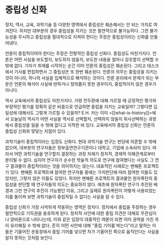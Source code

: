 # 중립성 신화

정치, 역사, 교육, 과학기술 등 다양한 영역에서 중립성은 훼손해서는 안 되는 가치로 여겨진다. 하지만 대부분의 경우 중립성을 지키는 것은 필연적으로 불가능하다. 그런 불가능성을 무시하고 중립성을 절대적으로 지켜야 한다는 주장은 중립성이라는 신화를 만들어낸다.

언론이 중립적이어야 한다는 주장은 전형적인 중립성 신화다. 중립성도 마찬가지다. 언론은 어떤 사실을 보도할지, 보도하지 않을지, 보도한 내용을 얼마나 강조할지 선택할 수 밖에 없다. 기자가 취재를 시작하는 순간 이미 언론의 중립성은 훼손된다. 그리고 데스크에서 기사를 편집하면서 그 중립성은 또 한번 훼손된다. 언론의 의무는 중립성을 지키는 것이 아니라, 하나의 사실을 입체적으로 해석하는 것이다. 언론 윤리에서 문제가 되는 부분은 언론의 해석이 사실에 반하거나 정의롭지 못한 경우이지, 중립적이지 않은 경우가 아니다.

역사 교육에서의 중립성도 마찬가지다. 가령 전두환에 대해 가르칠 때 긍정적인 평가와 부정적인 평가를 정확히 같은 비중으로 언급하면 중립을 지키는 교육일까? 그렇다면 김일성에 대해서도 그렇게 가르칠 수 있을까? E.H. 카는 이미 <[[what-is-history]]>에서 오늘날의 역사가 어떤 사실을 역사로 선택할지, 선택하지 않을지 취사선택하는 과정에서 중립성을 잃을 수 밖에 없다고 지적한 바 있다. 교육에서의 중립성 신화는 언론의 중립성 신화와 맞닿는 지점이 있다.

과학기술이 중립적이라는 입장도 신화다. 현대 과학기술 연구는 펀딩에 의존할 수 밖에 없으며, 대부분의 연구자들은 정부출연연구기관이나 대학교, 기업에 소속되어 있다. 따라서 어떤 과학기술을 연구할지 결정하는 과정 자체가 정치적, 경제적 이해관계로부터 분리될 수 없다. 심지어 연구자가 순수한 학술적 의도로 연구에 참여했다는 사실도 그 연구 결과물이 중립적이라는 것을 의미하지는 않는다. 대표적인 사례로는 맨해튼 프로젝트가 있다. 맨해튼 프로젝트에 참여한 연구자들 중에는 가치판단에 따라 참여한 이들도 있었지만, 그렇지 않은 이들도 있었다. 하지만 맨해튼 프로젝트의 결과물인 원자폭탄의 중립성을 판단할 때 연구자들의 의도는 중요하지 않다. 애초에 원자폭탄 연구가 추진된 배경과 그런 연구의 추진이 가능했던 이유, 그리고 실제로 원자폭탄이 어떻게 사용되었는지를 돌이켜 보면 과학기술이 중립적일 수 없다는 사실을 알 수 있다.

중립성 신화가 가장 사악하게 작동하는 영역은 정치다. 정치에서 중립을 주장하는 경우 필연적으로 기득권을 옹호하게 된다. 정치적 사안에 대한 중립 의견은 대체로 무관심이나 양비론으로 나타나는데, 이와 같은 입장이 대중적인 여론이 되면 이미 권력을 가진 측이 유리해질 수 밖에 없다. 흔히 어떤 사안에 대해 "중립 기어를 박는다"라고 말하는 이들은 기울어진 운동장에서 중립 기어를 넣으면 차가 기울어진 쪽으로 움직인다는 사실을 알지 못하는 것처럼 보인다.
